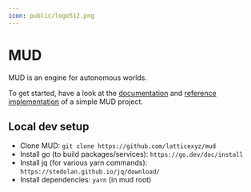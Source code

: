 ```yaml
---
icon: public/logo512.png
---
```


# MUD

MUD is an engine for autonomous worlds.

To get started, have a look at the [documentation](https://mud.dev) and [reference implementation](https://github.com/latticexyz/mudbasics) of a simple MUD project.

## Local dev setup

- Clone MUD: `git clone https://github.com/latticexyz/mud`
- Install go (to build packages/services): `https://go.dev/doc/install`
- Install jq (for various yarn commands): `https://stedolan.github.io/jq/download/`
- Install dependencies: `yarn` (in mud root)
